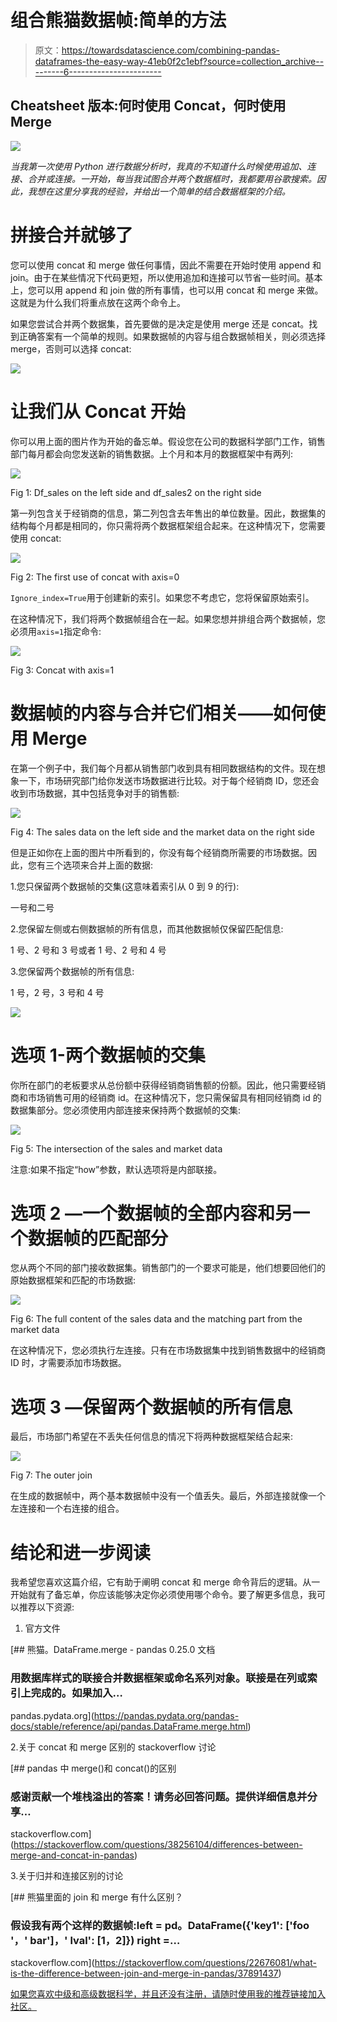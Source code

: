 # 组合熊猫数据帧:简单的方法

> 原文：<https://towardsdatascience.com/combining-pandas-dataframes-the-easy-way-41eb0f2c1ebf?source=collection_archive---------6----------------------->

## Cheatsheet 版本:何时使用 Concat，何时使用 Merge

![](img/c44fcbb6a601adca179fbe6fc548cb33.png)

*当我第一次使用 Python 进行数据分析时，我真的不知道什么时候使用追加、连接、合并或连接。一开始，每当我试图合并两个数据框时，我都要用谷歌搜索。因此，我想在这里分享我的经验，并给出一个简单的结合数据框架的介绍。*

# **拼接合并就够了**

您可以使用 concat 和 merge 做任何事情，因此不需要在开始时使用 append 和 join。由于在某些情况下代码更短，所以使用追加和连接可以节省一些时间。基本上，您可以用 append 和 join 做的所有事情，也可以用 concat 和 merge 来做。这就是为什么我们将重点放在这两个命令上。

如果您尝试合并两个数据集，首先要做的是决定是使用 merge 还是 concat。找到正确答案有一个简单的规则。如果数据帧的内容与组合数据帧相关，则必须选择 merge，否则可以选择 concat:

![](img/83777a7fcb0033fcbccc845faa17be9a.png)

# 让我们从 Concat 开始

你可以用上面的图片作为开始的备忘单。假设您在公司的数据科学部门工作，销售部门每月都会向您发送新的销售数据。上个月和本月的数据框架中有两列:

![](img/c431c127189778c5c4a6186b151dd986.png)

Fig 1: Df_sales on the left side and df_sales2 on the right side

第一列包含关于经销商的信息，第二列包含去年售出的单位数量。因此，数据集的结构每个月都是相同的，你只需将两个数据框架组合起来。在这种情况下，您需要使用 concat:

![](img/ab23068296f172fdb119b5e53f705546.png)

Fig 2: The first use of concat with axis=0

`Ignore_index=True`用于创建新的索引。如果您不考虑它，您将保留原始索引。

在这种情况下，我们将两个数据帧组合在一起。如果您想并排组合两个数据帧，您必须用`axis=1`指定命令:

![](img/a68c934568a3eea8d04a5b2b0fb1a007.png)

Fig 3: Concat with axis=1

# **数据帧的内容与合并它们相关——如何使用 Merge**

在第一个例子中，我们每个月都从销售部门收到具有相同数据结构的文件。现在想象一下，市场研究部门给你发送市场数据进行比较。对于每个经销商 ID，您还会收到市场数据，其中包括竞争对手的销售额:

![](img/07fa4e5bd543dc8b76f766fb810f6166.png)

Fig 4: The sales data on the left side and the market data on the right side

但是正如你在上面的图片中所看到的，你没有每个经销商所需要的市场数据。因此，您有三个选项来合并上面的数据:

1.您只保留两个数据帧的交集(这意味着索引从 0 到 9 的行):

一号和二号

2.您保留左侧或右侧数据帧的所有信息，而其他数据帧仅保留匹配信息:

1 号、2 号和 3 号或者 1 号、2 号和 4 号

3.您保留两个数据帧的所有信息:

1 号，2 号，3 号和 4 号

![](img/b46bb27d3403994e88def6e57111bbed.png)

# 选项 1-两个数据帧的交集

你所在部门的老板要求从总份额中获得经销商销售额的份额。因此，他只需要经销商和市场销售可用的经销商 id。在这种情况下，您只需保留具有相同经销商 id 的数据集部分。您必须使用内部连接来保持两个数据帧的交集:

![](img/5e0136101527cbfc8fec07757cc739b8.png)

Fig 5: The intersection of the sales and market data

注意:如果不指定“how”参数，默认选项将是内部联接。

# 选项 2 —一个数据帧的全部内容和另一个数据帧的匹配部分

您从两个不同的部门接收数据集。销售部门的一个要求可能是，他们想要回他们的原始数据框架和匹配的市场数据:

![](img/085a9d746bb0865c86e8665cdfe0f04d.png)

Fig 6: The full content of the sales data and the matching part from the market data

在这种情况下，您必须执行左连接。只有在市场数据集中找到销售数据中的经销商 ID 时，才需要添加市场数据。

# 选项 3 —保留两个数据帧的所有信息

最后，市场部门希望在不丢失任何信息的情况下将两种数据框架结合起来:

![](img/58bde10e06697765c82a689431e02aad.png)

Fig 7: The outer join

在生成的数据帧中，两个基本数据帧中没有一个值丢失。最后，外部连接就像一个左连接和一个右连接的组合。

# 结论和进一步阅读

我希望您喜欢这篇介绍，它有助于阐明 concat 和 merge 命令背后的逻辑。从一开始就有了备忘单，你应该能够决定你必须使用哪个命令。要了解更多信息，我可以推荐以下资源:

1.  官方文件

 [## 熊猫。DataFrame.merge - pandas 0.25.0 文档

### 用数据库样式的联接合并数据框架或命名系列对象。联接是在列或索引上完成的。如果加入…

pandas.pydata.org](https://pandas.pydata.org/pandas-docs/stable/reference/api/pandas.DataFrame.merge.html) 

2.关于 concat 和 merge 区别的 stackoverflow 讨论

[](https://stackoverflow.com/questions/38256104/differences-between-merge-and-concat-in-pandas) [## pandas 中 merge()和 concat()的区别

### 感谢贡献一个堆栈溢出的答案！请务必回答问题。提供详细信息并分享…

stackoverflow.com](https://stackoverflow.com/questions/38256104/differences-between-merge-and-concat-in-pandas) 

3.关于归并和连接区别的讨论

[](https://stackoverflow.com/questions/22676081/what-is-the-difference-between-join-and-merge-in-pandas/37891437) [## 熊猫里面的 join 和 merge 有什么区别？

### 假设我有两个这样的数据帧:left = pd。DataFrame({'key1': ['foo '，' bar']，' lval': [1，2]}) right =…

stackoverflow.com](https://stackoverflow.com/questions/22676081/what-is-the-difference-between-join-and-merge-in-pandas/37891437) 

[如果您喜欢中级和高级数据科学，并且还没有注册，请随时使用我的推荐链接加入社区。](https://medium.com/@droste.benedikt/membership)
